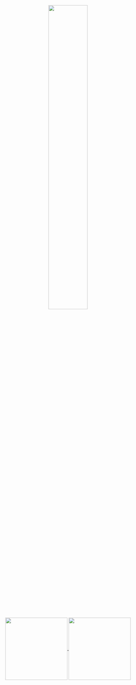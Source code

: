##

<p align="center">
  <img src="https://media.giphy.com/media/MeJgB3yMMwIaHmKD4z/giphy.gif" width="50%">
</p>

<p align="center">

 <a href="https://github.com/jonathancbrito/github-readme-stats">
  <img height=200 align="center" src="https://github-readme-stats.vercel.app/api?username=jonathancbrito&show_icons=true&theme=white&include_all_commits=true&count_private=true" />
</a>

<a href="https://github.com/jonathancbrito/convoychat">
  <img height=200 align="center" src="https://github-readme-stats.vercel.app/api/top-langs?username=jonathancbrito&layout=compact&langs_count=8&card_width=320" />
</a>

</p>

##
</p>
